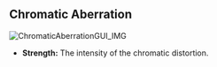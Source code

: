 ## Chromatic Aberration
![ChromaticAberrationGUI_IMG][ChromaticAberrationGUI_IMG]

- **Strength:** The intensity of the chromatic distortion.


[ChromaticAberrationGUI_IMG]:    https://i.imgur.com/dDVy3zQ.png  "Chromatic Aberration GUI"

